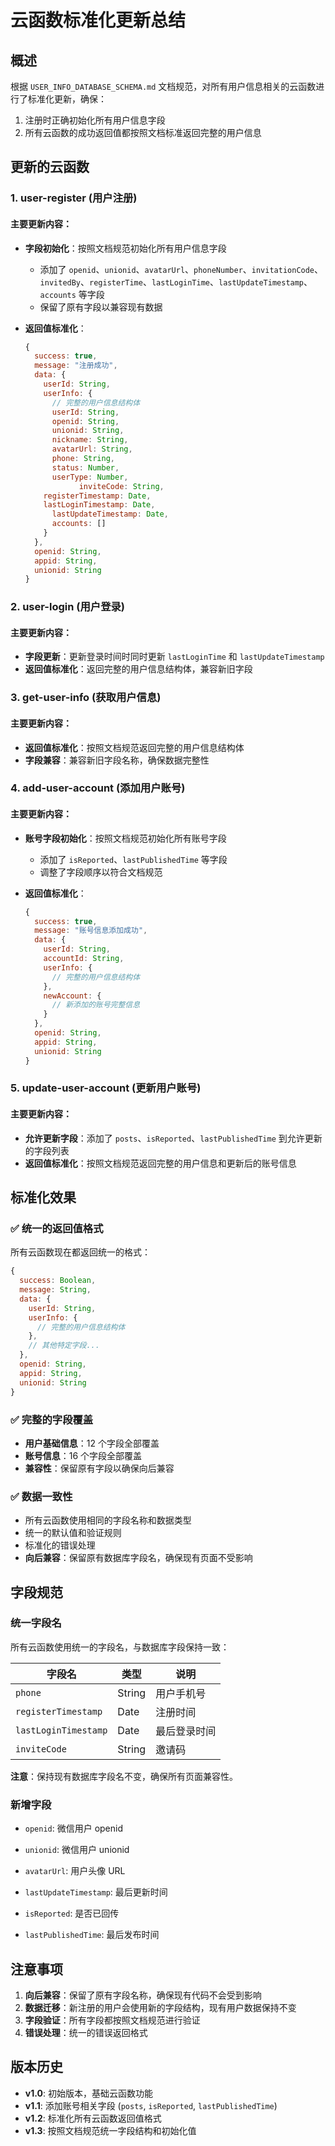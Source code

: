 # 云函数标准化更新总结

## 概述

根据 `USER_INFO_DATABASE_SCHEMA.md` 文档规范，对所有用户信息相关的云函数进行了标准化更新，确保：

1. 注册时正确初始化所有用户信息字段
2. 所有云函数的成功返回值都按照文档标准返回完整的用户信息

## 更新的云函数

### 1. user-register (用户注册)

#### 主要更新内容：

- **字段初始化**：按照文档规范初始化所有用户信息字段

  - 添加了 `openid`、`unionid`、`avatarUrl`、`phoneNumber`、`invitationCode`、`invitedBy`、`registerTime`、`lastLoginTime`、`lastUpdateTimestamp`、`accounts` 等字段
  - 保留了原有字段以兼容现有数据

- **返回值标准化**：
  ```javascript
  {
    success: true,
    message: "注册成功",
    data: {
      userId: String,
      userInfo: {
        // 完整的用户信息结构体
        userId: String,
        openid: String,
        unionid: String,
        nickname: String,
        avatarUrl: String,
        phone: String,
        status: Number,
        userType: Number,
              inviteCode: String,
      registerTimestamp: Date,
      lastLoginTimestamp: Date,
        lastUpdateTimestamp: Date,
        accounts: []
      }
    },
    openid: String,
    appid: String,
    unionid: String
  }
  ```

### 2. user-login (用户登录)

#### 主要更新内容：

- **字段更新**：更新登录时间时同时更新 `lastLoginTime` 和 `lastUpdateTimestamp`
- **返回值标准化**：返回完整的用户信息结构体，兼容新旧字段

### 3. get-user-info (获取用户信息)

#### 主要更新内容：

- **返回值标准化**：按照文档规范返回完整的用户信息结构体
- **字段兼容**：兼容新旧字段名称，确保数据完整性

### 4. add-user-account (添加用户账号)

#### 主要更新内容：

- **账号字段初始化**：按照文档规范初始化所有账号字段

  - 添加了 `isReported`、`lastPublishedTime` 等字段
  - 调整了字段顺序以符合文档规范

- **返回值标准化**：
  ```javascript
  {
    success: true,
    message: "账号信息添加成功",
    data: {
      userId: String,
      accountId: String,
      userInfo: {
        // 完整的用户信息结构体
      },
      newAccount: {
        // 新添加的账号完整信息
      }
    },
    openid: String,
    appid: String,
    unionid: String
  }
  ```

### 5. update-user-account (更新用户账号)

#### 主要更新内容：

- **允许更新字段**：添加了 `posts`、`isReported`、`lastPublishedTime` 到允许更新的字段列表
- **返回值标准化**：按照文档规范返回完整的用户信息和更新后的账号信息

## 标准化效果

### ✅ **统一的返回值格式**

所有云函数现在都返回统一的格式：

```javascript
{
  success: Boolean,
  message: String,
  data: {
    userId: String,
    userInfo: {
      // 完整的用户信息结构体
    },
    // 其他特定字段...
  },
  openid: String,
  appid: String,
  unionid: String
}
```

### ✅ **完整的字段覆盖**

- **用户基础信息**：12 个字段全部覆盖
- **账号信息**：16 个字段全部覆盖
- **兼容性**：保留原有字段以确保向后兼容

### ✅ **数据一致性**

- 所有云函数使用相同的字段名称和数据类型
- 统一的默认值和验证规则
- 标准化的错误处理
- **向后兼容**：保留原有数据库字段名，确保现有页面不受影响

## 字段规范

### 统一字段名

所有云函数使用统一的字段名，与数据库字段保持一致：

| 字段名               | 类型   | 说明         |
| -------------------- | ------ | ------------ |
| `phone`              | String | 用户手机号   |
| `registerTimestamp`  | Date   | 注册时间     |
| `lastLoginTimestamp` | Date   | 最后登录时间 |
| `inviteCode`         | String | 邀请码       |

**注意**：保持现有数据库字段名不变，确保所有页面兼容性。

### 新增字段

- `openid`: 微信用户 openid
- `unionid`: 微信用户 unionid
- `avatarUrl`: 用户头像 URL

- `lastUpdateTimestamp`: 最后更新时间
- `isReported`: 是否已回传
- `lastPublishedTime`: 最后发布时间

## 注意事项

1. **向后兼容**：保留了原有字段名称，确保现有代码不会受到影响
2. **数据迁移**：新注册的用户会使用新的字段结构，现有用户数据保持不变
3. **字段验证**：所有字段都按照文档规范进行验证
4. **错误处理**：统一的错误返回格式

## 版本历史

- **v1.0**: 初始版本，基础云函数功能
- **v1.1**: 添加账号相关字段 (`posts`, `isReported`, `lastPublishedTime`)
- **v1.2**: 标准化所有云函数返回值格式
- **v1.3**: 按照文档规范统一字段结构和初始化值
